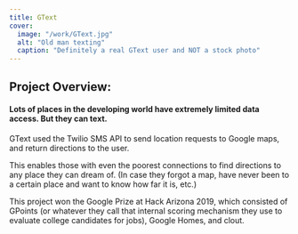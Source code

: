 ```yaml
---
title: GText
cover:
  image: "/work/GText.jpg"
  alt: "Old man texting"
  caption: "Definitely a real GText user and NOT a stock photo"
---
```


## Project Overview:
#### Lots of places in the developing world have extremely limited data access. But they can text. 

GText used the Twilio SMS API to send location requests to Google maps, and return directions to the user.

This enables those with even the poorest connections to find directions to any place they can dream of. (In case they forgot a map, have never been to a certain place and want to know how far it is, etc.)

This project won the Google Prize at Hack Arizona 2019, which consisted of GPoints (or whatever they call that internal scoring mechanism they use to evaluate college candidates for jobs), Google Homes, and clout.
